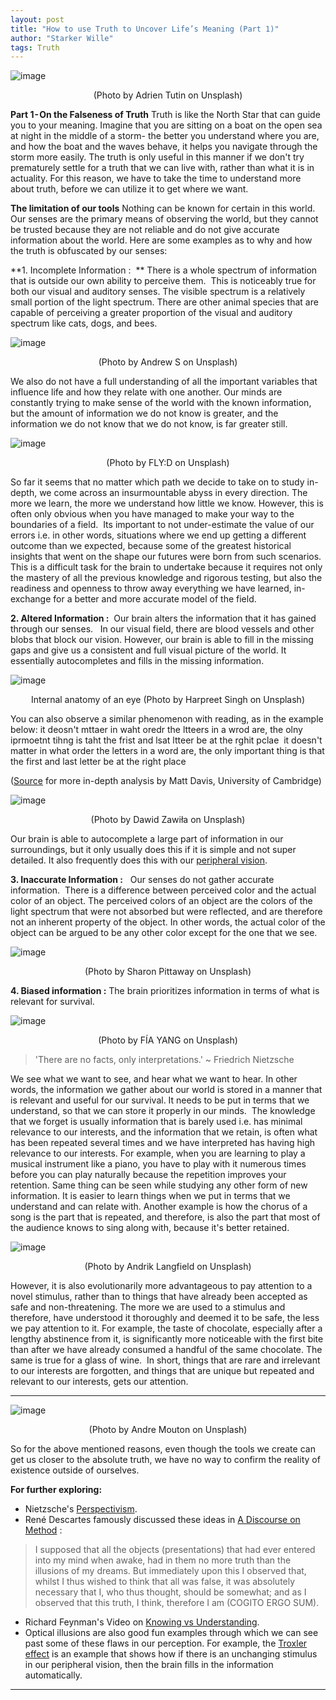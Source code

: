 ```yaml
---
layout: post
title: "How to use Truth to Uncover Life’s Meaning (Part 1)"
author: "Starker Wille"
tags: Truth
---
```


![image](https://user-images.githubusercontent.com/114194993/212605571-cef929fd-5b46-4a06-9c86-500c0566d450.png)

<p align="center">  (Photo by Adrien Tutin on Unsplash)</p>

**Part 1 - On the Falseness of Truth**
Truth is like the North Star that can guide you to your meaning.
Imagine that you are sitting on a boat on the open sea at night in the middle of a storm- the better you understand where you are, and how the boat and the waves behave, it helps you navigate through the storm more easily.
The truth is only useful in this manner if we don't try prematurely settle for a truth that we can live with, rather than what it is in actuality. For this reason, we have to take the time to understand more about truth, before we can utilize it to get where we want.

**The limitation of our tools**
Nothing can be known for certain in this world.
Our senses are the primary means of observing the world, but they cannot be trusted because they are not reliable and do not give accurate information about the world.
Here are some examples as to why and how the truth is obfuscated by our senses:

**1. Incomplete Information :  **
There is a whole spectrum of information that is outside our own ability to perceive them. 
This is noticeably true for both our visual and auditory senses. The visible spectrum is a relatively small portion of the light spectrum. There are other animal species that are capable of perceiving a greater proportion of the visual and auditory spectrum like cats, dogs, and bees.

![image](https://user-images.githubusercontent.com/114194993/212606160-49a90400-50e5-4baf-8f24-e6cbe3ba9f58.png)
<p align="center">  (Photo by Andrew S on Unsplash)</p>

We also do not have a full understanding of all the important variables that influence life and how they relate with one another. Our minds are constantly trying to make sense of the world with the known information, but the amount of information we do not know is greater, and the information we do not know that we do not know, is far greater still. 

![image](https://user-images.githubusercontent.com/114194993/212606183-e2506e25-8c4c-426e-a091-e34b60ec262b.png)
<p align="center">  (Photo by FLY:D on Unsplash)</p>

So far it seems that no matter which path we decide to take on  to study in-depth, we come across an insurmountable abyss in every direction. The more we learn, the more we understand how little we know. However, this is often only obvious when you have managed to make your way to the boundaries of a field. 
Its important to not under-estimate the value of our errors i.e. in other words, situations where we end up getting a different outcome than we expected, because some of the greatest historical insights that went on the shape our futures were born from such scenarios. 
This is a difficult task for the brain to undertake because it requires not only the mastery of all the previous knowledge and rigorous testing, but also the readiness and openness to throw away everything we have learned, in-exchange for a better and more accurate model of the field. 

**2. Altered Information :** 
Our brain alters the information that it has gained through our senses.
 
In our visual field, there are blood vessels and other blobs that block our vision. However, our brain is able to fill in the missing gaps and give us a consistent and full visual picture of the world. It essentially autocompletes and fills in the missing information.

![image](https://user-images.githubusercontent.com/114194993/213931851-fe63c639-bc68-4c2b-a16a-9372d9b28381.png)
<p align="center">  Internal anatomy of an eye (Photo by Harpreet Singh on Unsplash) </p>

You can also observe a similar phenomenon with reading, as in the example below:
it deosn't mttaer in waht oredr the ltteers in a wrod are, the olny iprmoetnt tihng is taht the frist and lsat ltteer be at the rghit pclae 
it doesn't matter in what order the letters in a word are, the only important thing is that the first and last letter be at the right place

([Source](https://www.mrc-cbu.cam.ac.uk/people/matt-davis/cmabridge/) for more in-depth analysis by Matt Davis, University of Cambridge)

![image](https://user-images.githubusercontent.com/114194993/213931865-a6a7e34e-9b18-406b-9bb5-50c9063b3e6a.png)
<p align="center">  (Photo by Dawid Zawiła on Unsplash)</p>

Our brain is able to autocomplete a large part of information in our surroundings, but it only usually does this if it is simple and not super detailed. It also frequently does this with our [peripheral vision](https://journals.sagepub.com/doi/abs/10.1177/0956797616672270?journalCode=pssa). 

**3. Inaccurate Information :**
  Our senses do not gather accurate information. 
There is a difference between perceived color and the actual color of an object. The perceived colors of an object  are the colors of the light spectrum that were not absorbed but were reflected, and are therefore not an inherent property of the object. In other words, the actual color of the object can be argued to be any other color except for the one that we see.

![image](https://user-images.githubusercontent.com/114194993/213931869-94c80b4d-8dd9-4692-9536-307eed6b6a28.png)
<p align="center">  (Photo by Sharon Pittaway on Unsplash)</p>

**4. Biased information :**
The brain prioritizes information in terms of what is relevant for survival.

![image](https://user-images.githubusercontent.com/114194993/212606238-51055505-cc65-4ff0-b28f-5092d0ef2de7.png)
<p align="center">  (Photo by FÍA YANG on Unsplash)</p>

> 'There are no facts, only interpretations.'
~ Friedrich Nietzsche

We see what we want to see, and hear what we want to hear. In other words, the information we gather about our world is stored in a manner that is relevant and useful for our survival. It needs to be put in terms that we understand, so that we can store it properly in our minds. 
The knowledge that we forget is usually information that is barely used i.e. has minimal relevance to our interests, and the information that we retain, is often what has been repeated several times and we have interpreted has having high relevance to our interests. For example, when you are learning to play a musical instrument like a piano, you have to play with it numerous times before you can play naturally because the repetition improves your retention. Same thing can be seen while studying any other form of new information. It is easier to learn things when we put in terms that we understand and can relate with. Another example is how the chorus of a song is the part that is repeated, and therefore, is also the part that most of the audience knows to sing along with, because it's better retained. 

![image](https://user-images.githubusercontent.com/114194993/212606292-06ffaddd-c8de-48ba-9546-0c461bffb2b5.png)
<p align="center">  (Photo by Andrik Langfield on Unsplash) </p>

However, it is also evolutionarily more advantageous to pay attention to a novel stimulus, rather than to things that have already been accepted as safe and non-threatening. The more we are used to a stimulus and therefore, have understood it thoroughly and deemed it to be safe, the less we pay attention to it. For example, the taste of chocolate, especially after a lengthy abstinence from it, is significantly more noticeable with the first bite than after we have already consumed a handful of the same chocolate. The same is true for a glass of wine. 
In short, things that are rare and irrelevant to our interests are forgotten, and things that are unique but repeated and relevant to our interests, gets our attention.

---
![image](https://user-images.githubusercontent.com/114194993/212606277-2a7a17d2-c234-46e0-8689-cde4b426fb8f.png)
<p align="center">  (Photo by Andre Mouton on Unsplash)</p>

So for the above mentioned reasons, even though the tools we create can get us closer to the absolute truth, we have no way to confirm the reality of existence outside of ourselves. 

**For further exploring:**
* Nietzsche's [Perspectivism](https://en.wikipedia.org/wiki/Perspectivism).
* René Descartes famously discussed these ideas in [A Discourse on Method](https://www.gutenberg.org/files/59/59-h/59-h.htm) :

> I supposed that all the objects (presentations) that had ever entered into my mind when awake, had in them no more truth than the illusions of my dreams. But immediately upon this I observed that, whilst I thus wished to think that all was false, it was absolutely necessary that I, who thus thought, should be somewhat; and as I observed that this truth, I think, therefore I am (COGITO ERGO SUM).

* Richard Feynman's Video on [Knowing vs Understanding](https://www.youtube.com/watch?v=yOxRIhlzlpo). 
* Optical illusions are also good fun examples through which we can see past some of these flaws in our perception. For example, the [Troxler effect](https://en.wikipedia.org/wiki/Troxler's_fading) is an example that shows how if there is an unchanging stimulus in our peripheral vision, then the brain fills in the information automatically.

---
